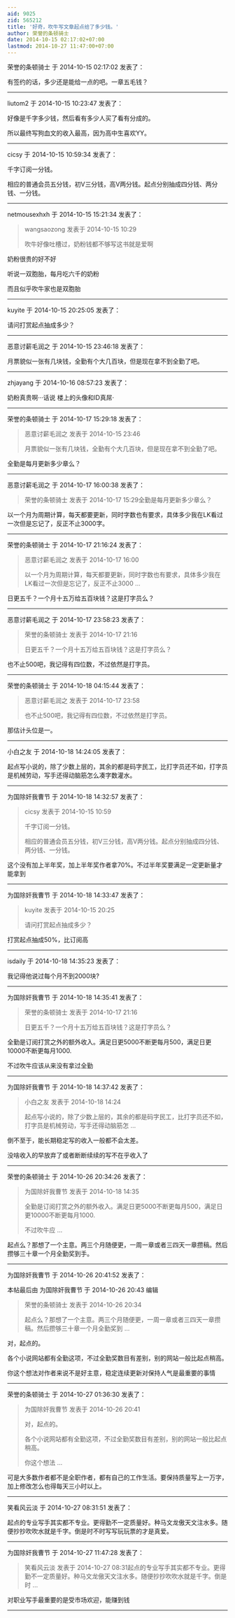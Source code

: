 ```yaml
---
aid: 9025
zid: 565212
title: '好奇，吹牛写文章起点给了多少钱。'
author: 荣誉的条顿骑士
date: 2014-10-15 02:17:02+07:00
lastmod: 2014-10-27 11:47:00+07:00
---
```


荣誉的条顿骑士 于 2014-10-15 02:17:02 发表了：

有签约的话，多少还是能给一点的吧。一章五毛钱？

---------

liutom2 于 2014-10-15 10:23:47 发表了：

好像是千字多少钱，然后看有多少人买了看有分成的。

所以最终写狗血文的收入最高，因为高中生喜欢YY。

---------

cicsy 于 2014-10-15 10:59:34 发表了：

千字订阅一分钱。

相应的普通会员五分钱，初V三分钱，高V两分钱。起点分别抽成四分钱、两分钱、一分钱。

---------

netmousexhxh 于 2014-10-15 15:21:34 发表了：

> wangsaozong 发表于 2014-10-15 10:29
> 
> 吹牛好像吐槽过，奶粉钱都不够写这书就是爱啊



奶粉很贵的好不好

听说一双胞胎，每月吃六千的奶粉

而且似乎吹牛家也是双胞胎

---------

kuyite 于 2014-10-15 20:25:05 发表了：

请问打赏起点抽成多少？

---------

恶意讨薪毛润之 于 2014-10-15 23:46:18 发表了：

月票貌似一张有几块钱，全勤有个大几百块，但是现在拿不到全勤了吧。

---------

zhjayang 于 2014-10-16 08:57:23 发表了：

奶粉真贵啊···话说 楼上的头像和ID真屌·

---------

荣誉的条顿骑士 于 2014-10-17 15:29:18 发表了：

> 恶意讨薪毛润之 发表于 2014-10-15 23:46
> 
> 月票貌似一张有几块钱，全勤有个大几百块，但是现在拿不到全勤了吧。



全勤是每月更新多少章么？

---------

恶意讨薪毛润之 于 2014-10-17 16:00:38 发表了：

> 荣誉的条顿骑士 发表于 2014-10-17 15:29全勤是每月更新多少章么？



以一个月为周期计算，每天都要更新，同时字数也有要求，具体多少我在LK看过一次但是忘记了，反正不止3000字。

---------

荣誉的条顿骑士 于 2014-10-17 21:16:24 发表了：

> 恶意讨薪毛润之 发表于 2014-10-17 16:00
> 
> 以一个月为周期计算，每天都要更新，同时字数也有要求，具体多少我在LK看过一次但是忘记了，反正不止3000 ...



日更五千？一个月十五万给五百块钱？这是打字员么？

---------

恶意讨薪毛润之 于 2014-10-17 23:58:23 发表了：

> 荣誉的条顿骑士 发表于 2014-10-17 21:16
> 
> 日更五千？一个月十五万给五百块钱？这是打字员么？



也不止500吧，我记得有四位数，不过依然是打字员。

---------

荣誉的条顿骑士 于 2014-10-18 04:15:44 发表了：

> 恶意讨薪毛润之 发表于 2014-10-17 23:58
> 
> 也不止500吧，我记得有四位数，不过依然是打字员。



那估计头位是一。

---------

小白之友 于 2014-10-18 14:24:05 发表了：

起点写小说的，除了少数上层的，其余的都是码字民工，比打字员还不如，打字员是机械劳动，写手还得动脑筋怎么凑字数灌水。

---------

为国除奸我曹节 于 2014-10-18 14:32:57 发表了：

> cicsy 发表于 2014-10-15 10:59
> 
> 千字订阅一分钱。
> 
> 相应的普通会员五分钱，初V三分钱，高V两分钱。起点分别抽成四分钱、两分钱、一分钱。



这个没有加上半年奖，加上半年奖作者拿70%。不过半年奖要满足一定更新量才能拿到

---------

为国除奸我曹节 于 2014-10-18 14:33:47 发表了：

> kuyite 发表于 2014-10-15 20:25
> 
> 请问打赏起点抽成多少？



打赏起点抽成50%，比订阅高

---------

isdaily 于 2014-10-18 14:35:23 发表了：

我记得他说过每个月不到2000块?

---------

为国除奸我曹节 于 2014-10-18 14:35:41 发表了：

> 荣誉的条顿骑士 发表于 2014-10-17 21:16
> 
> 日更五千？一个月十五万给五百块钱？这是打字员么？



全勤是订阅打赏之外的额外收入。满足日更5000不断更每月500，满足日更10000不断更每月1000.

不过吹牛应该从来没有拿过全勤

---------

为国除奸我曹节 于 2014-10-18 14:37:42 发表了：

> 小白之友 发表于 2014-10-18 14:24
> 
> 起点写小说的，除了少数上层的，其余的都是码字民工，比打字员还不如，打字员是机械劳动，写手还得动脑筋怎 ...



倒不至于，能长期稳定写的收入一般都不会太差。

没啥收入的早放弃了或者断断续续的写不在乎收入了

---------

荣誉的条顿骑士 于 2014-10-26 20:34:26 发表了：

> 为国除奸我曹节 发表于 2014-10-18 14:35
> 
> 全勤是订阅打赏之外的额外收入。满足日更5000不断更每月500，满足日更10000不断更每月1000.
> 
> 不过吹牛应 ...



起点么？那想了一个主意。两三个月随便更，一周一章或者三四天一章攒稿。然后攒够三十章一个月全勤奖到手。

---------

为国除奸我曹节 于 2014-10-26 20:41:52 发表了：

本帖最后由 为国除奸我曹节 于 2014-10-26 20:43 编辑 


> 
> 荣誉的条顿骑士 发表于 2014-10-26 20:34
> 
> 起点么？那想了一个主意。两三个月随便更，一周一章或者三四天一章攒稿。然后攒够三十章一个月全勤奖到 ...



对，起点的。

各个小说网站都有全勤这项，不过全勤奖数目有差别，别的网站一般比起点稍高。

你这个想法对作者来说不是好主意，稳定连续更新对保持人气是最重要的事情

---------

荣誉的条顿骑士 于 2014-10-27 01:36:30 发表了：

> 为国除奸我曹节 发表于 2014-10-26 20:41
> 
> 对，起点的。
> 
> 各个小说网站都有全勤这项，不过全勤奖数目有差别，别的网站一般比起点稍高。
> 
> 你这个想法 ...



可是大多数作者都不是全职作者，都有自己的工作生活。要保持质量写上一万字，加上修改怎么也得每天三小时以上。

---------

笑看风云淡 于 2014-10-27 08:31:51 发表了：

起点的专业写手其实都不专业。更得勤不一定质量好。种马文龙傲天文注水多。随便抄抄吹吹水就是千字。倒是时不时写写玩玩票的才是真爱。

---------

为国除奸我曹节 于 2014-10-27 11:47:28 发表了：

> 笑看风云淡 发表于 2014-10-27 08:31起点的专业写手其实都不专业。更得勤不一定质量好。种马文龙傲天文注水多。随便抄抄吹吹水就是千字。倒是时 ...



对职业写手最重要的是受市场欢迎，能赚到钱

---------

